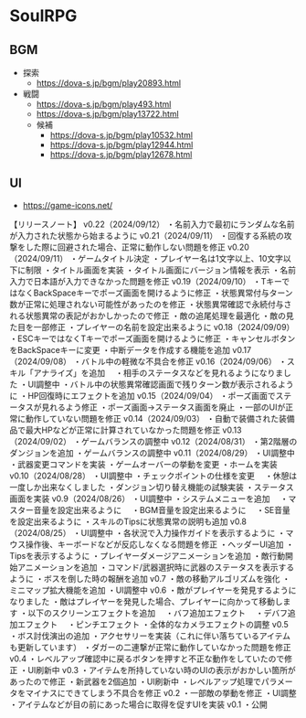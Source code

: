 # SoulRPG

## BGM
- 探索
    - https://dova-s.jp/bgm/play20893.html
- 戦闘
    - https://dova-s.jp/bgm/play493.html
    - https://dova-s.jp/bgm/play13722.html
    - 候補
        - https://dova-s.jp/bgm/play10532.html
        - https://dova-s.jp/bgm/play12944.html
        - https://dova-s.jp/bgm/play12678.html
## UI
- https://game-icons.net/

【リリースノート】
v0.22（2024/09/12）
・名前入力で最初にランダムな名前が入力された状態から始まるように
v0.21（2024/09/11）
・回復する系統の攻撃をした際に回避された場合、正常に動作しない問題を修正
v0.20（2024/09/11）
・ゲームタイトル決定
・プレイヤー名は1文字以上、10文字以下に制限
・タイトル画面を実装
・タイトル画面にバージョン情報を表示
・名前入力で日本語が入力できなかった問題を修正
v0.19（2024/09/10）
・TキーではなくBackSpaceキーでポーズ画面を開けるように修正
・状態異常付与ターン数が正常に処理されない可能性があったのを修正
・状態異常確認で永続付与される状態異常の表記がおかしかったので修正
・敵の追尾処理を最適化
・敵の見た目を一部修正
・プレイヤーの名前を設定出来るように
v0.18（2024/09/09）
・ESCキーではなくTキーでポーズ画面を開けるように修正
・キャンセルボタンをBackSpaceキーに変更
・中断データを作成する機能を追加
v0.17（2024/09/08）
・バトル中の軽微な不具合を修正
v0.16（2024/09/06）
・スキル「アナライズ」を追加
　・相手のステータスなどを見れるようになりました
・UI調整中
・バトル中の状態異常確認画面で残りターン数が表示されるように
・HP回復時にエフェクトを追加
v0.15（2024/09/04）
・ポーズ画面でステータスが見れるよう修正
・ポーズ画面→ステータス画面を廃止
・一部のUIが正常に動作していない問題を修正
v0.14（2024/09/03）
・自動で装備された装備品で最大HPなどが正常に計算されていなかった問題を修正
v0.13（2024/09/02）
・ゲームバランスの調整中
v0.12（2024/08/31）
・第2階層のダンジョンを追加
・ゲームバランスの調整中
v0.11（2024/08/29）
・UI調整中
・武器変更コマンドを実装
・ゲームオーバーの挙動を変更
・ホームを実装
v0.10（2024/08/28）
・UI調整中
・チェックポイントの仕様を変更
　・休憩は一度しか出来なくしました
・ダンジョン切り替え機能の試験実装
・ステータス画面を実装
v0.9（2024/08/26）
・UI調整中
・システムメニューを追加
　・マスター音量を設定出来るように
　・BGM音量を設定出来るように
　・SE音量を設定出来るように
・スキルのTipsに状態異常の説明も追加
v0.8（2024/08/25）
・UI調整中
・各状況で入力操作ガイドを表示するように
・マウス操作後、キーボードなどが反応しなくなる問題を修正
・ヘッダーUI追加
・Tipsを表示するように
・プレイヤーダメージアニメーションを追加
・敵行動開始アニメーションを追加
・コマンド/武器選択時に武器のステータスを表示するように
・ボスを倒した時の報酬を追加
v0.7
・敵の移動アルゴリズムを強化
・ミニマップ拡大機能を追加
・UI調整中
v0.6
・敵がプレイヤーを発見するようになりました
・敵はプレイヤーを発見した場合、プレイヤーに向かって移動します
・以下のスクリーンエフェクトを追加
　・バフ追加エフェクト
　・デバフ追加エフェクト
　・ピンチエフェクト
・全体的なカメラエフェクトの調整
v0.5
・ボス討伐演出の追加
・アクセサリーを実装（これに伴い落ちているアイテムも更新しています）
・ダガーの二連撃が正常に動作していなかった問題を修正
v0.4
・レベルアップ確認中に戻るボタンを押すと不正な動作をしていたので修正
・UI刷新中
v0.3
・アイテムを所持していない時のUIの表示がおかしい箇所があったので修正
・新武器を2個追加
・UI刷新中
・レベルアップ処理でパラメータをマイナスにできてしまう不具合を修正
v0.2
・一部敵の挙動を修正
・UI調整
・アイテムなどが目の前にあった場合に取得を促すUIを実装
v0.1
・公開
